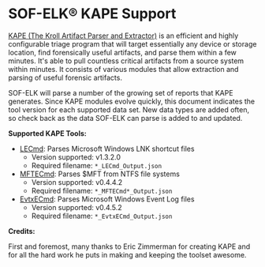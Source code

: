 SOF-ELK® KAPE Support
=======

[KAPE (The Kroll Artifact Parser and Extractor)](https://learn.duffandphelps.com/kape) is an efficient and highly configurable triage program that will target essentially any device or storage location, find forensically useful artifacts, and parse them within a few minutes.  It's able to pull countless critical artifacts from a source system within minutes.  It consists of various modules that allow extraction and parsing of useful forensic artifacts.

SOF-ELK will parse a number of the growing set of reports that KAPE generates.  Since KAPE modules evolve quickly, this document indicates the tool version for each supported data set.  New data types are added often, so check back as the data SOF-ELK can parse is added to and updated.

**Supported KAPE Tools:**

- [LECmd](https://github.com/EricZimmerman/LECmd): Parses Microsoft Windows LNK shortcut files
  - Version supported: v1.3.2.0
  - Required filename: `*_LECmd_Output.json`
- [MFTECmd](https://github.com/EricZimmerman/MFTECmd): Parses $MFT from NTFS file systems
  - Version supported: v0.4.4.2
  - Required filename: `*_MFTECmd*_Output.json`
- [EvtxECmd](https://github.com/EricZimmerman/EvtxECmd): Parses Microsoft Windows Event Log files
  - Version supported: v0.4.5.2
  - Required filename: `*_EvtxECmd_Output.json`

**Credits:**

First and foremost, many thanks to Eric Zimmerman for creating KAPE and for all the hard work he puts in making and keeping the toolset awesome.